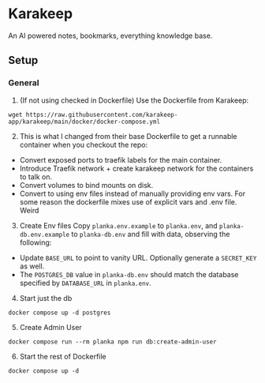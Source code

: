 # Karakeep
An AI powered notes, bookmarks, everything knowledge base.

## Setup

### General 
1. (If not using checked in Dockerfile) Use the Dockerfile from Karakeep:
```
wget https://raw.githubusercontent.com/karakeep-app/karakeep/main/docker/docker-compose.yml
```

2. This is what I changed from their base Dockerfile to get a runnable container when you checkout the repo:
- Convert exposed ports to traefik labels for the main container.
- Introduce Traefik network + create karakeep network for the containers to talk on.
- Convert volumes to bind mounts on disk.
- Convert to using env files instead of manually providing env vars. For some reason the dockerfile mixes use of explicit vars and .env file. Weird

3. Create Env files 
Copy `planka.env.example` to `planka.env`, and `planka-db.env.example` to `planka-db.env` and fill with data, observing the following:
- Update `BASE_URL` to point to vanity URL. Optionally generate a `SECRET_KEY` as well.
- The `POSTGRES_DB` value in `planka-db.env` should match the database specified by `DATABASE_URL` in `planka.env`. 

4. Start just the db
```
docker compose up -d postgres
```

5. Create Admin User 
```
docker compose run --rm planka npm run db:create-admin-user
```

6. Start the rest of Dockerfile
```
docker compose up -d
```

